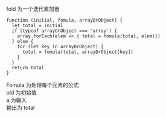 fold 为一个迭代累加器

```
function (initial, fomula, arrayOrObject) {
  let total = initial
  if (typeof arrayOrObject === 'array') {
    array.forEach(elem => { total = fomula(total, elem)})
  } else {
    for (let key in arrayOrObject) {
      total = fomula(total, arrayOrObject[key]) 
    }
  }
  return total
}
```

Fomula 为处理每个元素的公式  
old 为初始值  
a 为输入  
输出为 total  
